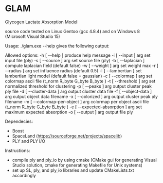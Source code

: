 # GLAM
Glycogen Lactate Absorption Model

source code tested on Linux Gentoo (gcc 4.8.4) and on Windows 8 (Microsoft Visual Studio 15)

Usage:
./glam.exe --help gives the following output:

Allowed options:
  -h [ --help ]                    produce help message
  -i [ --input ] arg               set input file (ply)
  -s [ --source ] arg              set source file (ply)
  -b [ --laplacian ]               compute laplacian field (default false)
  -w [ --weight ] arg              set weight max
  -r [ --radius ] arg              set influence radius (default 0.5)
  -l [ --lambertian ]              set lambertian light model (default false =
                                   gaussian)
  -c [ --colormap ] arg            set colormap ascii file (t_norm R_byte
                                   G_byte B_byte )
  -t [ --threshold ] arg           set normalized threshold for clustering
  -p [ --peaks ] arg               output cluster peak ply file
  -d [ --cluster-data ] arg        output cluster data file
  -f [ --object-data ] arg         output object data filename
  -x [ --colorized ] arg           output cluster peak ply filename
  -m [ --colormap-per-object ] arg colormap per object ascii file (t_norm
                                   R_byte G_byte B_byte )
  -e [ --expected-absorption ] arg set maximum expected absorption
  -o [ --output ] arg              output file ply


Dependecies:
* Boost 
* SpaceLand (https://sourceforge.net/projects/spacelib)
* PLY and PLY I/O

Instructions:
* compile ply and ply_io by using cmake (CMake gui for generating Visual Studio solution, cmake for generating Makefile for Unix systems)
* set up SL, ply, and ply_io libraries and update CMakeLists.txt accordingly 
